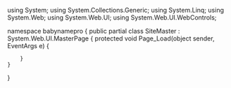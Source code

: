 using System;
using System.Collections.Generic;
using System.Linq;
using System.Web;
using System.Web.UI;
using System.Web.UI.WebControls;

namespace babynamepro
{
    public partial class SiteMaster : System.Web.UI.MasterPage
    {
        protected void Page_Load(object sender, EventArgs e)
        {

        }
    }
}

